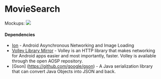 # MovieSearch

Mockups:
![](https://github.com/vovapupkin/MovieSearch/blob/master/Mockup.png)

#### Dependencies
 * [Ion](https://github.com/koush/ion) - Android Asynchronous Networking and Image Loading
 * [Volley Library Mirror](https://github.com/mcxiaoke/android-volley) - Volley is an HTTP library that makes networking for Android apps easier and most importantly, faster. Volley is available through the open AOSP repository.
 * [Gson] (https://github.com/google/gson) - A Java serialization library that can convert Java Objects into JSON and back.

